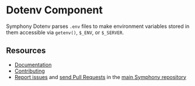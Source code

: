 Dotenv Component
================

Symphony Dotenv parses `.env` files to make environment variables stored in them
accessible via `getenv()`, `$_ENV`, or `$_SERVER`.

Resources
---------

  * [Documentation](https://symphony.com/doc/current/components/dotenv.html)
  * [Contributing](https://symphony.com/doc/current/contributing/index.html)
  * [Report issues](https://github.com/symphony/symphony/issues) and
    [send Pull Requests](https://github.com/symphony/symphony/pulls)
    in the [main Symphony repository](https://github.com/symphony/symphony)
